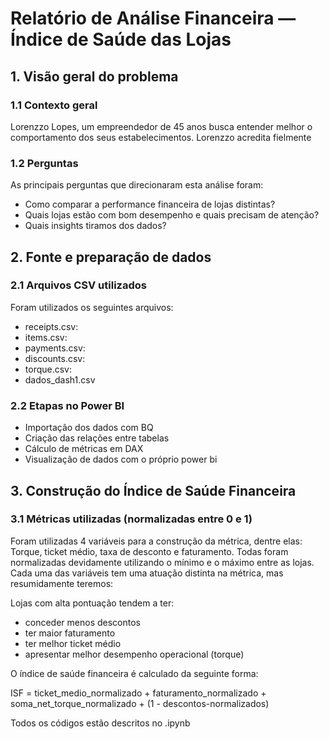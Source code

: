 # Relatório de Análise Financeira — Índice de Saúde das Lojas

## 1. Visão geral do problema

### 1.1 Contexto geral
Lorenzzo Lopes, um empreendedor de 45 anos busca entender melhor o comportamento dos seus estabelecimentos. Lorenzzo acredita fielmente 

### 1.2 Perguntas
As principais perguntas que direcionaram esta análise foram:
- Como comparar a performance financeira de lojas distintas?
- Quais lojas estão com bom desempenho e quais precisam de atenção?
- Quais insights tiramos dos dados?


## 2. Fonte e preparação de dados

### 2.1 Arquivos CSV utilizados
Foram utilizados os seguintes arquivos:
- receipts.csv: 
- items.csv: 
- payments.csv: 
- discounts.csv: 
- torque.csv:
- dados_dash1.csv


### 2.2 Etapas no Power BI
- Importação dos dados com BQ
- Criação das relações entre tabelas
- Cálculo de métricas em DAX
- Visualização de dados com o próprio power bi

## 3. Construção do Índice de Saúde Financeira

### 3.1 Métricas utilizadas (normalizadas entre 0 e 1)

Foram utilizadas  4 variáveis para a construção da métrica, dentre elas: Torque, ticket médio, taxa de desconto e faturamento. Todas foram normalizadas devidamente utilizando o mínimo e o máximo entre as lojas.
Cada uma das variáveis tem uma atuação distinta na métrica, mas resumidamente teremos:

Lojas com alta pontuação tendem a ter:
- conceder menos descontos
- ter maior faturamento
- ter melhor ticket médio
- apresentar melhor desempenho operacional (torque)

O índice de saúde financeira é calculado da seguinte forma:

ISF = ticket_medio_normalizado + faturamento_normalizado + soma_net_torque_normalizado + (1 - descontos-normalizados)

Todos os códigos estão descritos no .ipynb


